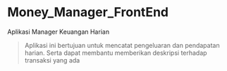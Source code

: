 # Money_Manager_FrontEnd
Aplikasi Manager Keuangan Harian 

> Aplikasi ini bertujuan untuk mencatat pengeluaran dan pendapatan harian. Serta dapat membantu memberikan deskripsi terhadap transaksi yang ada
